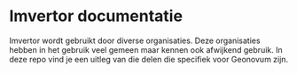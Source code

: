 # Imvertor documentatie

Imvertor wordt gebruikt door diverse organisaties. Deze organisaties hebben in het gebruik veel gemeen maar kennen ook afwijkend gebruik.
In deze repo vind je een uitleg van die delen die specifiek voor Geonovum zijn.
